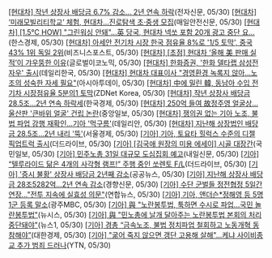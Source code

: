 [[현대차] 작년 상장사 배당금 6.7% 감소… 2년 연속 하락](https://www.etnews.com/20230530000179)(전자신문, 05/30)   [[현대차] ‘미래모빌리티학교’ 체험, 현대차…진로탐색 초·중생 모집](https://idsn.co.kr/news/view/1065586741005639)(매일안전신문, 05/30)   [[현대차] [1.5℃ HOW] "그린워싱 안돼"...英 당국, 현대차 넥쏘 포함 20개 광고 중단 요...](http://www.hansbiz.co.kr/news/articleView.html?idxno=652474)(한스경제, 05/30)   [[현대차] 아세안 전기차 시장 한국 점유율 8%로 '1/5 토막', 중국 43% 1위 독일 2위](https://www.businesspost.co.kr/BP?command=article_view&num=316625)(비즈니스포스트, 05/30)   [[현대차] [초점] 현대차 ‘올해 美 판매 실적’이 갸우뚱한 이유](http://www.g-enews.com/ko-kr/news/article/news_all/2023053012502982929a1f309431_1/article.html)(글로벌이코노믹, 05/30)   [[현대차] 한화증권, '한화 델타랩 삼성전자우' 출시](https://daily.hankooki.com/news/articleView.html?idxno=962314)(데일리한국, 05/30)   [[현대차] 현대차 대표이사 "경영환경 녹록지 않아…노조의 성숙한 자세 필요"](https://www.asiatoday.co.kr/view.php?key=20230530010016290)(아시아투데이, 05/30)   [[현대차] 中에 밀린 韓, 동남아 수입 전기차 시장점유율 5분의1 토막](https://zdnet.co.kr/view/?no=20230530095524)(ZDNet Korea, 05/30)   [[현대차] 작년 상장사 배당금 28.5조…2년 연속 하락세](https://www.hankyung.com/finance/article/202305307084i)(한국경제, 05/30)   [[현대차] 250억 들여 故정주영 얼굴상…울산판 '큰바위 얼굴' 건립 논란](https://www.joongang.co.kr/article/25166244)(중앙일보, 05/30)   [[현대차] 쟁의권 없는 기아 노조, 불법 파업 강행 재확인…기아 '먹구름'](https://www.dailian.co.kr/news/view/1238697/?sc=Naver)(데일리안, 05/30)   [[현대차] 지난해 상장법인 배당금 28.5조…2년 내리 '뚝'](https://www.sedaily.com/NewsView/29PS36ZI0B)(서울경제, 05/30)   [[기아] 기아, 토요타 힐럭스 수준의 디젤 픽업트럭 출시](https://www.thedrive.co.kr/news/newsview.php?ncode=1065587368769103)(더드라이브, 05/30)   [[기아] [김국애 원장의 미용 에세이] 시골 대장간](https://news.kmib.co.kr/article/view.asp?arcid=0018311846&code=61221311&cp=nv)(국민일보, 05/30)   [[기아] 민주노총 31일 대규모 도심집회 예고](http://www.naeil.com/news_view/?id_art=462315)(내일신문, 05/30)   [[기아] “텔루라이드 닮은 4개의 사각형 램프!” 주행 중인 쏘렌토 F/L](https://www.thedrive.co.kr/news/newsview.php?ncode=1065582500381019)(더드라이브, 05/30)   [[기아] '증시 불황' 상장사 배당금 2년째 감소](http://www.00news.co.kr/news/articleView.html?idxno=78312)(공공뉴스, 05/30)   [[기아] 지난해 상장사 배당금 28조5282억…2년 연속 감소](https://www.khan.co.kr/economy/finance/article/202305301157001)(경향신문, 05/30)   [[기아] 수단 군벌들 정전협정 5일간 연장…"전투 지속에 실효성 의문"](https://www.yna.co.kr/view/AKR20230530070500009?input=1195m)(연합뉴스, 05/30)   [[기아] 기아, 앤더슨*정해영 등 5명 1군 등록 말소](https://kjmbc.co.kr/article/aX15koo6dniIb1Wv)(광주MBC, 05/30)   [[기아] 與 "노란봉투법, 툭하면 수시로 파업…국민 놀란봉투법"](http://www.newsis.com/view/?id=NISX20230530_0002320524&cID=10301&pID=10300)(뉴시스, 05/30)   [[기아] 與 "민노총에 날개 달아주는 노란봉투법 본회의 처리 중단돼야"](https://www.news1.kr/articles/5061631)(뉴스1, 05/30)   [[기아] 경총 “금속노조, 불법 정치파업 철회하고 노동개혁 동참해야”](https://www.dnews.co.kr/uhtml/view.jsp?idxno=202305301010188550327)(대한경제, 05/30)   [[기아] "굶어 죽지 않으면 갱단 고용해 살해"...케냐 사이비종교 추가 범죄 드러나](https://www.ytn.co.kr/_ln/0104_202305300940019376)(YTN, 05/30)   

